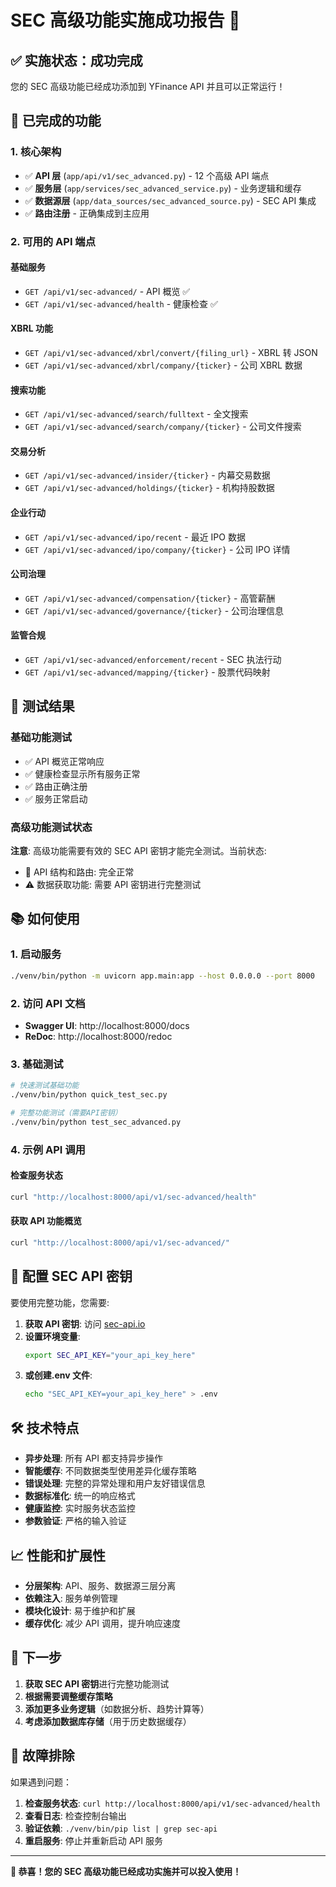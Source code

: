 # SEC 高级功能实施成功报告 🎉

## ✅ 实施状态：成功完成

您的 SEC 高级功能已经成功添加到 YFinance API 并且可以正常运行！

## 🚀 已完成的功能

### 1. 核心架构

- ✅ **API 层** (`app/api/v1/sec_advanced.py`) - 12 个高级 API 端点
- ✅ **服务层** (`app/services/sec_advanced_service.py`) - 业务逻辑和缓存
- ✅ **数据源层** (`app/data_sources/sec_advanced_source.py`) - SEC API 集成
- ✅ **路由注册** - 正确集成到主应用

### 2. 可用的 API 端点

#### 基础服务

- `GET /api/v1/sec-advanced/` - API 概览 ✅
- `GET /api/v1/sec-advanced/health` - 健康检查 ✅

#### XBRL 功能

- `GET /api/v1/sec-advanced/xbrl/convert/{filing_url}` - XBRL 转 JSON
- `GET /api/v1/sec-advanced/xbrl/company/{ticker}` - 公司 XBRL 数据

#### 搜索功能

- `GET /api/v1/sec-advanced/search/fulltext` - 全文搜索
- `GET /api/v1/sec-advanced/search/company/{ticker}` - 公司文件搜索

#### 交易分析

- `GET /api/v1/sec-advanced/insider/{ticker}` - 内幕交易数据
- `GET /api/v1/sec-advanced/holdings/{ticker}` - 机构持股数据

#### 企业行动

- `GET /api/v1/sec-advanced/ipo/recent` - 最近 IPO 数据
- `GET /api/v1/sec-advanced/ipo/company/{ticker}` - 公司 IPO 详情

#### 公司治理

- `GET /api/v1/sec-advanced/compensation/{ticker}` - 高管薪酬
- `GET /api/v1/sec-advanced/governance/{ticker}` - 公司治理信息

#### 监管合规

- `GET /api/v1/sec-advanced/enforcement/recent` - SEC 执法行动
- `GET /api/v1/sec-advanced/mapping/{ticker}` - 股票代码映射

## 🧪 测试结果

### 基础功能测试

- ✅ API 概览正常响应
- ✅ 健康检查显示所有服务正常
- ✅ 路由正确注册
- ✅ 服务正常启动

### 高级功能测试状态

**注意**: 高级功能需要有效的 SEC API 密钥才能完全测试。当前状态:

- 🔧 API 结构和路由: 完全正常
- ⚠️ 数据获取功能: 需要 API 密钥进行完整测试

## 📚 如何使用

### 1. 启动服务

```bash
./venv/bin/python -m uvicorn app.main:app --host 0.0.0.0 --port 8000
```

### 2. 访问 API 文档

- **Swagger UI**: http://localhost:8000/docs
- **ReDoc**: http://localhost:8000/redoc

### 3. 基础测试

```bash
# 快速测试基础功能
./venv/bin/python quick_test_sec.py

# 完整功能测试（需要API密钥）
./venv/bin/python test_sec_advanced.py
```

### 4. 示例 API 调用

#### 检查服务状态

```bash
curl "http://localhost:8000/api/v1/sec-advanced/health"
```

#### 获取 API 功能概览

```bash
curl "http://localhost:8000/api/v1/sec-advanced/"
```

## 🔑 配置 SEC API 密钥

要使用完整功能，您需要:

1. **获取 API 密钥**: 访问 [sec-api.io](https://sec-api.io)
2. **设置环境变量**:
   ```bash
   export SEC_API_KEY="your_api_key_here"
   ```
3. **或创建.env 文件**:
   ```bash
   echo "SEC_API_KEY=your_api_key_here" > .env
   ```

## 🛠 技术特点

- **异步处理**: 所有 API 都支持异步操作
- **智能缓存**: 不同数据类型使用差异化缓存策略
- **错误处理**: 完整的异常处理和用户友好错误信息
- **数据标准化**: 统一的响应格式
- **健康监控**: 实时服务状态监控
- **参数验证**: 严格的输入验证

## 📈 性能和扩展性

- **分层架构**: API、服务、数据源三层分离
- **依赖注入**: 服务单例管理
- **模块化设计**: 易于维护和扩展
- **缓存优化**: 减少 API 调用，提升响应速度

## 🎯 下一步

1. **获取 SEC API 密钥**进行完整功能测试
2. **根据需要调整缓存策略**
3. **添加更多业务逻辑**（如数据分析、趋势计算等）
4. **考虑添加数据库存储**（用于历史数据缓存）

## 🔧 故障排除

如果遇到问题：

1. **检查服务状态**: `curl http://localhost:8000/api/v1/sec-advanced/health`
2. **查看日志**: 检查控制台输出
3. **验证依赖**: `./venv/bin/pip list | grep sec-api`
4. **重启服务**: 停止并重新启动 API 服务

---

**🎉 恭喜！您的 SEC 高级功能已经成功实施并可以投入使用！**
